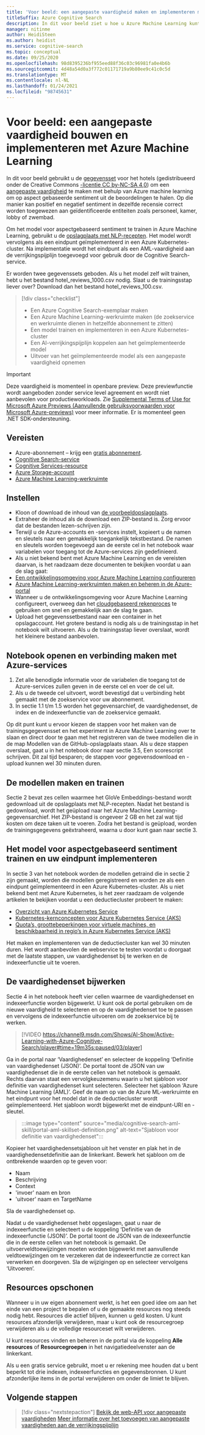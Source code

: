 ```yaml
---
title: 'Voor beeld: een aangepaste vaardigheid maken en implementeren met Azure Machine Learning'
titleSuffix: Azure Cognitive Search
description: In dit voor beeld ziet u hoe u Azure Machine Learning kunt gebruiken om een aangepaste vaardigheid te maken en te implementeren voor de AI-verrijkings pijplijn van Azure Cognitive Search.
manager: nitinme
author: HeidiSteen
ms.author: heidist
ms.service: cognitive-search
ms.topic: conceptual
ms.date: 09/25/2020
ms.openlocfilehash: 98d8395236bf955eed88f36c03c96981fa0e4b6b
ms.sourcegitcommit: 4d48a54d0a3f772c01171719a9b80ee9c41c0c5d
ms.translationtype: MT
ms.contentlocale: nl-NL
ms.lasthandoff: 01/24/2021
ms.locfileid: "98745631"
---
```

# <a name="example-build-and-deploy-a-custom-skill-with-azure-machine-learning"></a>Voor beeld: een aangepaste vaardigheid bouwen en implementeren met Azure Machine Learning 

In dit voor beeld gebruikt u de [gegevensset](https://www.kaggle.com/datafiniti/hotel-reviews) voor het hotels (gedistribueerd onder de Creative Commons [-licentie CC by-NC-SA 4,0](https://creativecommons.org/licenses/by-nc-sa/4.0/legalcode.txt)) om een [aangepaste vaardigheid](./cognitive-search-aml-skill.md) te maken met behulp van Azure machine learning om op aspect gebaseerde sentiment uit de beoordelingen te halen. Op die manier kan positief en negatief sentiment in dezelfde recensie correct worden toegewezen aan geïdentificeerde entiteiten zoals personeel, kamer, lobby of zwembad.

Om het model voor aspectgebaseerd sentiment te trainen in Azure Machine Learning, gebruikt u de [opslagplaats met NLP-recepten](https://github.com/microsoft/nlp-recipes/tree/master/examples/sentiment_analysis/absa). Het model wordt vervolgens als een eindpunt geïmplementeerd in een Azure Kubernetes-cluster. Na implementatie wordt het eindpunt als een AML-vaardigheid aan de verrijkingspijplijn toegevoegd voor gebruik door de Cognitive Search-service.

Er worden twee gegevenssets geboden. Als u het model zelf wilt trainen, hebt u het bestand hotel_reviews_1000.csv nodig. Slaat u de trainingsstap liever over? Download dan het bestand hotel_reviews_100.csv.

> [!div class="checklist"]
> * Een Azure Cognitive Search-exemplaar maken
> * Een Azure Machine Learning-werkruimte maken (de zoekservice en werkruimte dienen in hetzelfde abonnement te zitten)
> * Een model trainen en implementeren in een Azure Kubernetes-cluster
> * Een AI-verrijkingspijplijn koppelen aan het geïmplementeerde model
> * Uitvoer van het geïmplementeerde model als een aangepaste vaardigheid opnemen

> [!IMPORTANT] 
> Deze vaardigheid is momenteel in openbare preview. Deze previewfunctie wordt aangeboden zonder service level agreement en wordt niet aanbevolen voor productieworkloads. Zie [Supplemental Terms of Use for Microsoft Azure Previews (Aanvullende gebruiksvoorwaarden voor Microsoft Azure-previews)](https://azure.microsoft.com/support/legal/preview-supplemental-terms/) voor meer informatie. Er is momenteel geen .NET SDK-ondersteuning.

## <a name="prerequisites"></a>Vereisten

* Azure-abonnement – krijg een [gratis abonnement](https://azure.microsoft.com/free/?WT.mc_id=A261C142F).
* [Cognitive Search-service](./search-get-started-arm.md)
* [Cognitive Services-resource](../cognitive-services/cognitive-services-apis-create-account.md?tabs=multiservice%2cwindows)
* [Azure Storage-account](../storage/common/storage-account-create.md?tabs=azure-portal&toc=%2fazure%2fstorage%2fblobs%2ftoc.json)
* [Azure Machine Learning-werkruimte](../machine-learning/how-to-manage-workspace.md)

## <a name="setup"></a>Instellen

* Kloon of download de inhoud van [de voorbeeldopslagplaats](https://github.com/Azure-Samples/azure-search-python-samples/tree/master/AzureML-Custom-Skill).
* Extraheer de inhoud als de download een ZIP-bestand is. Zorg ervoor dat de bestanden lezen-schrijven zijn.
* Terwijl u de Azure-accounts en -services instelt, kopieert u de namen en sleutels naar een gemakkelijk toegankelijk tekstbestand. De namen en sleutels worden toegevoegd aan de eerste cel in het notebook waar variabelen voor toegang tot de Azure-services zijn gedefinieerd.
* Als u niet bekend bent met Azure Machine Learning en de vereisten daarvan, is het raadzaam deze documenten te bekijken voordat u aan de slag gaat:
 * [Een ontwikkelingsomgeving voor Azure Machine Learning configureren](../machine-learning/how-to-configure-environment.md)
 * [Azure Machine Learning-werkruimten maken en beheren in de Azure-portal](../machine-learning/how-to-manage-workspace.md)
 * Wanneer u de ontwikkelingsomgeving voor Azure Machine Learning configureert, overweeg dan het [cloudgebaseerd rekenproces](../machine-learning/how-to-configure-environment.md#compute-instance) te gebruiken om snel en gemakkelijk aan de slag te gaan.
* Upload het gegevenssetbestand naar een container in het opslagaccount. Het grotere bestand is nodig als u de trainingsstap in het notebook wilt uitvoeren. Als u de trainingsstap liever overslaat, wordt het kleinere bestand aanbevolen.

## <a name="open-notebook-and-connect-to-azure-services"></a>Notebook openen en verbinding maken met Azure-services

1. Zet alle benodigde informatie voor de variabelen die toegang tot de Azure-services zullen geven in de eerste cel en voer de cel uit.
1. Als u de tweede cel uitvoert, wordt bevestigd dat u verbinding hebt gemaakt met de zoekservice voor uw abonnement.
1. In sectie 1.1 t/m 1.5 worden het gegevensarchief, de vaardighedenset, de index en de indexeerfunctie van de zoekservice gemaakt.

Op dit punt kunt u ervoor kiezen de stappen voor het maken van de trainingsgegevensset en het experiment in Azure Machine Learning over te slaan en direct door te gaan met het registreren van de twee modellen die in de map Modellen van de GitHub-opslagplaats staan. Als u deze stappen overslaat, gaat u in het notebook door naar sectie 3.5, Een scorescript schrijven. Dit zal tijd besparen; de stappen voor gegevensdownload en -upload kunnen wel 30 minuten duren.

## <a name="creating-and-training-the-models"></a>De modellen maken en trainen

Sectie 2 bevat zes cellen waarmee het GloVe Embeddings-bestand wordt gedownload uit de opslagplaats met NLP-recepten. Nadat het bestand is gedownload, wordt het geüpload naar het Azure Machine Learning-gegevensarchief. Het ZIP-bestand is ongeveer 2 GB en het zal wat tijd kosten om deze taken uit te voeren. Zodra het bestand is geüpload, worden de trainingsgegevens geëxtraheerd, waarna u door kunt gaan naar sectie 3.

## <a name="train-the-aspect-based-sentiment-model-and-deploy-your-endpoint"></a>Het model voor aspectgebaseerd sentiment trainen en uw eindpunt implementeren

In sectie 3 van het notebook worden de modellen getraind die in sectie 2 zijn gemaakt, worden die modellen geregistreerd en worden ze als een eindpunt geïmplementeerd in een Azure Kubernetes-cluster. Als u niet bekend bent met Azure Kubernetes, is het zeer raadzaam de volgende artikelen te bekijken voordat u een deductiecluster probeert te maken:

* [Overzicht van Azure Kubernetes Service](../aks/intro-kubernetes.md)
* [Kubernetes-kernconcepten voor Azure Kubernetes Service (AKS)](../aks/concepts-clusters-workloads.md)
* [Quota’s, groottebeperkingen voor virtuele machines, en beschikbaarheid in regio’s in Azure Kubernetes Service (AKS)](../aks/quotas-skus-regions.md)

Het maken en implementeren van de deductiecluster kan wel 30 minuten duren. Het wordt aanbevolen de webservice te testen voordat u doorgaat met de laatste stappen, uw vaardighedenset bij te werken en de indexeerfunctie uit te voeren.

## <a name="update-the-skillset"></a>De vaardighedenset bijwerken

Sectie 4 in het notebook heeft vier cellen waarmee de vaardighedenset en indexeerfunctie worden bijgewerkt. U kunt ook de portal gebruiken om de nieuwe vaardigheid te selecteren en op de vaardighedenset toe te passen en vervolgens de indexeerfunctie uitvoeren om de zoekservice bij te werken.

> [!VIDEO https://channel9.msdn.com/Shows/AI-Show/Active-Learning-with-Azure-Cognitive-Search/player#time=19m35s:paused/03/player]

Ga in de portal naar ‘Vaardighedenset’ en selecteer de koppeling ‘Definitie van vaardighedenset (JSON)’. De portal toont de JSON van uw vaardighedenset die in de eerste cellen van het notebook is gemaakt. Rechts daarvan staat een vervolgkeuzemenu waarin u het sjabloon voor definitie van vaardighedenset kunt selecteren. Selecteer het sjabloon ‘Azure Machine Learning (AML)’. Geef de naam op van de Azure ML-werkruimte en het eindpunt voor het model dat in de deductiecluster wordt geïmplementeerd. Het sjabloon wordt bijgewerkt met de eindpunt-URI en -sleutel.

> :::image type="content" source="media/cognitive-search-aml-skill/portal-aml-skillset-definition.png" alt-text="Sjabloon voor definitie van vaardighedenset":::

Kopieer het vaardighedensetsjabloon uit het venster en plak het in de vaardighedensetdefinitie aan de linkerkant. Bewerk het sjabloon om de ontbrekende waarden op te geven voor:

* Naam
* Beschrijving
* Context
* 'invoer' naam en bron
* 'uitvoer' naam en TargetName

Sla de vaardighedenset op.

Nadat u de vaardighedenset hebt opgeslagen, gaat u naar de indexeerfunctie en selecteert u de koppeling ‘Definitie van de indexeerfunctie (JSON)’. De portal toont de JSON van de indexeerfunctie die in de eerste cellen van het notebook is gemaakt. De uitvoerveldtoewijzingen moeten worden bijgewerkt met aanvullende veldtoewijzingen om te verzekeren dat de indexeerfunctie ze correct kan verwerken en doorgeven. Sla de wijzigingen op en selecteer vervolgens ‘Uitvoeren’. 

## <a name="clean-up-resources"></a>Resources opschonen

Wanneer u in uw eigen abonnement werkt, is het een goed idee om aan het einde van een project te bepalen of u de gemaakte resources nog steeds nodig hebt. Resources die actief blijven, kunnen u geld kosten. U kunt resources afzonderlijk verwijderen, maar u kunt ook de resourcegroep verwijderen als u de volledige resourceset wilt verwijderen.

U kunt resources vinden en beheren in de portal via de koppeling **Alle resources** of **Resourcegroepen** in het navigatiedeelvenster aan de linkerkant.

Als u een gratis service gebruikt, moet u er rekening mee houden dat u bent beperkt tot drie indexen, indexeerfuncties en gegevensbronnen. U kunt afzonderlijke items in de portal verwijderen om onder de limiet te blijven.

## <a name="next-steps"></a>Volgende stappen

> [!div class="nextstepaction"]
> [Bekijk de web-API voor aangepaste vaardigheden](./cognitive-search-custom-skill-web-api.md)
> [Meer informatie over het toevoegen van aangepaste vaardigheden aan de verrijkingspijplijn](./cognitive-search-custom-skill-interface.md)